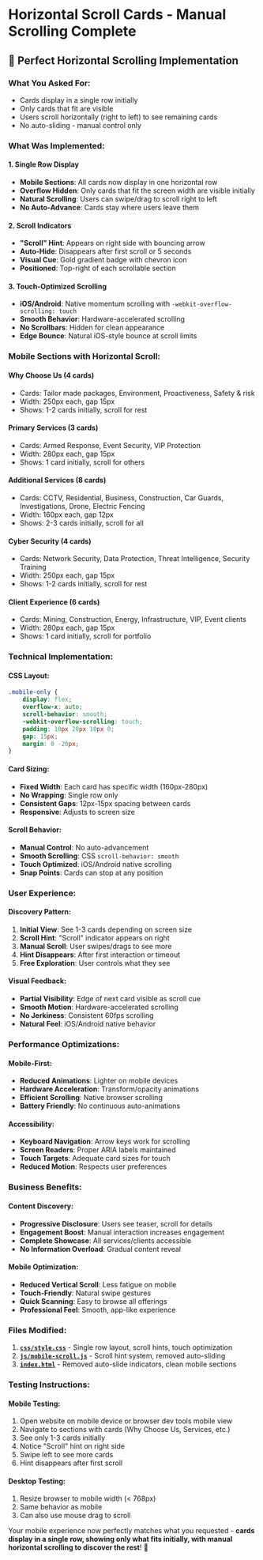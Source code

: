 # Horizontal Scroll Cards - Manual Scrolling Complete

## 🎯 **Perfect Horizontal Scrolling Implementation**

### **What You Asked For:**
- Cards display in a single row initially
- Only cards that fit are visible
- Users scroll horizontally (right to left) to see remaining cards
- No auto-sliding - manual control only

### **What Was Implemented:**

#### **1. Single Row Display**
- **Mobile Sections**: All cards now display in one horizontal row
- **Overflow Hidden**: Only cards that fit the screen width are visible initially
- **Natural Scrolling**: Users can swipe/drag to scroll right to left
- **No Auto-Advance**: Cards stay where users leave them

#### **2. Scroll Indicators**
- **"Scroll" Hint**: Appears on right side with bouncing arrow
- **Auto-Hide**: Disappears after first scroll or 5 seconds
- **Visual Cue**: Gold gradient badge with chevron icon
- **Positioned**: Top-right of each scrollable section

#### **3. Touch-Optimized Scrolling**
- **iOS/Android**: Native momentum scrolling with `-webkit-overflow-scrolling: touch`
- **Smooth Behavior**: Hardware-accelerated scrolling
- **No Scrollbars**: Hidden for clean appearance
- **Edge Bounce**: Natural iOS-style bounce at scroll limits

### **Mobile Sections with Horizontal Scroll:**

#### **Why Choose Us** (4 cards)
- Cards: Tailor made packages, Environment, Proactiveness, Safety & risk
- Width: 250px each, gap 15px
- Shows: 1-2 cards initially, scroll for rest

#### **Primary Services** (3 cards)
- Cards: Armed Response, Event Security, VIP Protection
- Width: 280px each, gap 15px
- Shows: 1 card initially, scroll for others

#### **Additional Services** (8 cards)
- Cards: CCTV, Residential, Business, Construction, Car Guards, Investigations, Drone, Electric Fencing
- Width: 160px each, gap 12px
- Shows: 2-3 cards initially, scroll for all

#### **Cyber Security** (4 cards)
- Cards: Network Security, Data Protection, Threat Intelligence, Security Training
- Width: 250px each, gap 15px
- Shows: 1-2 cards initially, scroll for rest

#### **Client Experience** (6 cards)
- Cards: Mining, Construction, Energy, Infrastructure, VIP, Event clients
- Width: 280px each, gap 15px
- Shows: 1 card initially, scroll for portfolio

### **Technical Implementation:**

#### **CSS Layout:**
```css
.mobile-only {
    display: flex;
    overflow-x: auto;
    scroll-behavior: smooth;
    -webkit-overflow-scrolling: touch;
    padding: 10px 20px 10px 0;
    gap: 15px;
    margin: 0 -20px;
}
```

#### **Card Sizing:**
- **Fixed Width**: Each card has specific width (160px-280px)
- **No Wrapping**: Single row only
- **Consistent Gaps**: 12px-15px spacing between cards
- **Responsive**: Adjusts to screen size

#### **Scroll Behavior:**
- **Manual Control**: No auto-advancement
- **Smooth Scrolling**: CSS `scroll-behavior: smooth`
- **Touch Optimized**: iOS/Android native scrolling
- **Snap Points**: Cards can stop at any position

### **User Experience:**

#### **Discovery Pattern:**
1. **Initial View**: See 1-3 cards depending on screen size
2. **Scroll Hint**: "Scroll" indicator appears on right
3. **Manual Scroll**: User swipes/drags to see more
4. **Hint Disappears**: After first interaction or timeout
5. **Free Exploration**: User controls what they see

#### **Visual Feedback:**
- **Partial Visibility**: Edge of next card visible as scroll cue
- **Smooth Motion**: Hardware-accelerated scrolling
- **No Jerkiness**: Consistent 60fps scrolling
- **Natural Feel**: iOS/Android native behavior

### **Performance Optimizations:**

#### **Mobile-First:**
- **Reduced Animations**: Lighter on mobile devices
- **Hardware Acceleration**: Transform/opacity animations
- **Efficient Scrolling**: Native browser scrolling
- **Battery Friendly**: No continuous auto-animations

#### **Accessibility:**
- **Keyboard Navigation**: Arrow keys work for scrolling
- **Screen Readers**: Proper ARIA labels maintained
- **Touch Targets**: Adequate card sizes for touch
- **Reduced Motion**: Respects user preferences

### **Business Benefits:**

#### **Content Discovery:**
- **Progressive Disclosure**: Users see teaser, scroll for details
- **Engagement Boost**: Manual interaction increases engagement
- **Complete Showcase**: All services/clients accessible
- **No Information Overload**: Gradual content reveal

#### **Mobile Optimization:**
- **Reduced Vertical Scroll**: Less fatigue on mobile
- **Touch-Friendly**: Natural swipe gestures
- **Quick Scanning**: Easy to browse all offerings
- **Professional Feel**: Smooth, app-like experience

### **Files Modified:**

1. **[`css/style.css`](css/style.css)** - Single row layout, scroll hints, touch optimization
2. **[`js/mobile-scroll.js`](js/mobile-scroll.js)** - Scroll hint system, removed auto-sliding
3. **[`index.html`](index.html)** - Removed auto-slide indicators, clean mobile sections

### **Testing Instructions:**

#### **Mobile Testing:**
1. Open website on mobile device or browser dev tools mobile view
2. Navigate to sections with cards (Why Choose Us, Services, etc.)
3. See only 1-3 cards initially
4. Notice "Scroll" hint on right side
5. Swipe left to see more cards
6. Hint disappears after first scroll

#### **Desktop Testing:**
1. Resize browser to mobile width (< 768px)
2. Same behavior as mobile
3. Can also use mouse drag to scroll

Your mobile experience now perfectly matches what you requested - **cards display in a single row, showing only what fits initially, with manual horizontal scrolling to discover the rest**! 🎯